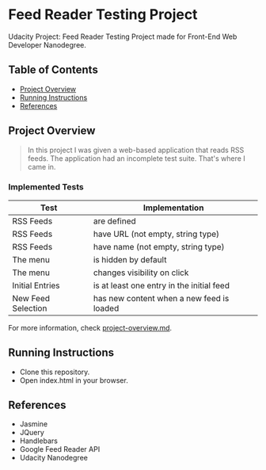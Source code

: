 # Feed Reader Testing Project

Udacity Project: Feed Reader Testing Project made for Front-End Web Developer Nanodegree.

## Table of Contents

* [Project Overview](#project-overview)
* [Running Instructions](#running-instructions)
* [References](#references)

## Project Overview

> In this project I was given a web-based application that reads RSS feeds. The application had an incomplete test suite. That's where I came in.

### Implemented Tests

| Test       		    | Implementation    |
| --------------------- | ----------------- |
| RSS Feeds             | are defined |
| RSS Feeds   	        | have URL (not empty, string type) |
| RSS Feeds          	| have name (not empty, string type) |
| The menu              | is hidden by default |
| The menu	            | changes visibility on click |
| Initial Entries		| is at least one entry in the initial feed |
| New Feed Selection	| has new content when a new feed is loaded |

For more information, check [project-overview.md](project-overview.md).

## Running Instructions

* Clone this repository.
* Open index.html in your browser.

## References

* Jasmine
* JQuery
* Handlebars
* Google Feed Reader API
* Udacity Nanodegree

